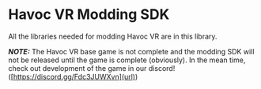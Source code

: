 # Havoc VR Modding SDK
All the libraries needed for modding Havoc VR are in this library.

_**NOTE:**_ The Havoc VR base game is not complete and the modding SDK will not be released until the game is complete (obviously). In the mean time, check out development of the game in our discord! ([https://discord.gg/Fdc3JUWXvn](url))
